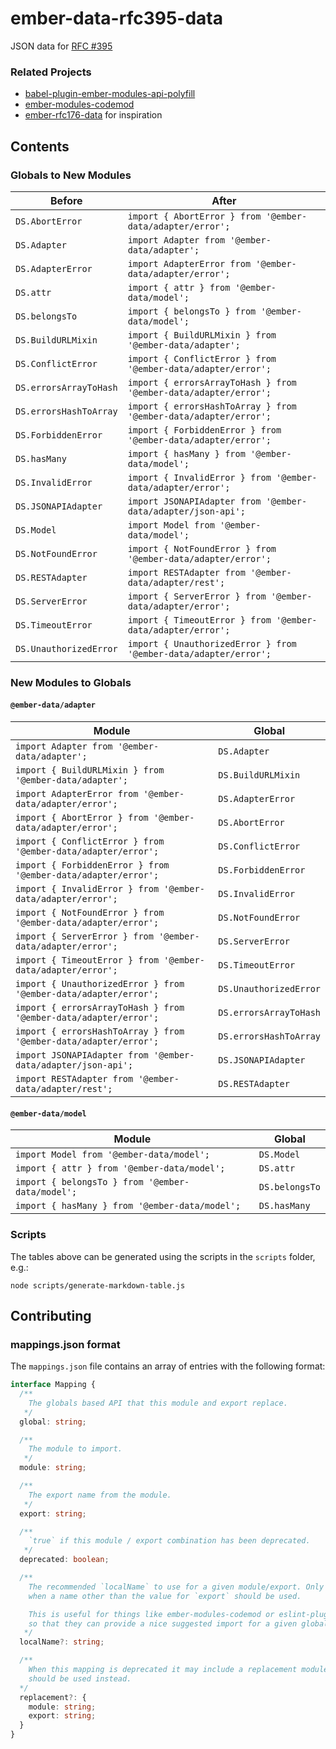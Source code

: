 ember-data-rfc395-data
==============================================================================

JSON data for [RFC #395](https://github.com/emberjs/rfcs/blob/master/text/0395-ember-data-packages.md)

### Related Projects

- [babel-plugin-ember-modules-api-polyfill](https://github.com/ember-cli/babel-plugin-ember-modules-api-polyfill)
- [ember-modules-codemod](https://github.com/ember-cli/ember-modules-codemod)
- [ember-rfc176-data](https://github.com/ember-cli/ember-rfc176-data) for inspiration

## Contents

### Globals to New Modules 

| Before                 | After                                                            |
| ---                    | ---                                                              |
| `DS.AbortError`        | `import { AbortError } from '@ember-data/adapter/error';`        |
| `DS.Adapter`           | `import Adapter from '@ember-data/adapter';`                     |
| `DS.AdapterError`      | `import AdapterError from '@ember-data/adapter/error';`          |
| `DS.attr`              | `import { attr } from '@ember-data/model';`                      |
| `DS.belongsTo`         | `import { belongsTo } from '@ember-data/model';`                 |
| `DS.BuildURLMixin`     | `import { BuildURLMixin } from '@ember-data/adapter';`           |
| `DS.ConflictError`     | `import { ConflictError } from '@ember-data/adapter/error';`     |
| `DS.errorsArrayToHash` | `import { errorsArrayToHash } from '@ember-data/adapter/error';` |
| `DS.errorsHashToArray` | `import { errorsHashToArray } from '@ember-data/adapter/error';` |
| `DS.ForbiddenError`    | `import { ForbiddenError } from '@ember-data/adapter/error';`    |
| `DS.hasMany`           | `import { hasMany } from '@ember-data/model';`                   |
| `DS.InvalidError`      | `import { InvalidError } from '@ember-data/adapter/error';`      |
| `DS.JSONAPIAdapter`    | `import JSONAPIAdapter from '@ember-data/adapter/json-api';`     |
| `DS.Model`             | `import Model from '@ember-data/model';`                         |
| `DS.NotFoundError`     | `import { NotFoundError } from '@ember-data/adapter/error';`     |
| `DS.RESTAdapter`       | `import RESTAdapter from '@ember-data/adapter/rest';`            |
| `DS.ServerError`       | `import { ServerError } from '@ember-data/adapter/error';`       |
| `DS.TimeoutError`      | `import { TimeoutError } from '@ember-data/adapter/error';`      |
| `DS.UnauthorizedError` | `import { UnauthorizedError } from '@ember-data/adapter/error';` |

### New Modules to Globals

#### `@ember-data/adapter`
| Module                                                           | Global                 |
| ---                                                              | ---                    |
| `import Adapter from '@ember-data/adapter';`                     | `DS.Adapter`           |
| `import { BuildURLMixin } from '@ember-data/adapter';`           | `DS.BuildURLMixin`     |
| `import AdapterError from '@ember-data/adapter/error';`          | `DS.AdapterError`      |
| `import { AbortError } from '@ember-data/adapter/error';`        | `DS.AbortError`        |
| `import { ConflictError } from '@ember-data/adapter/error';`     | `DS.ConflictError`     |
| `import { ForbiddenError } from '@ember-data/adapter/error';`    | `DS.ForbiddenError`    |
| `import { InvalidError } from '@ember-data/adapter/error';`      | `DS.InvalidError`      |
| `import { NotFoundError } from '@ember-data/adapter/error';`     | `DS.NotFoundError`     |
| `import { ServerError } from '@ember-data/adapter/error';`       | `DS.ServerError`       |
| `import { TimeoutError } from '@ember-data/adapter/error';`      | `DS.TimeoutError`      |
| `import { UnauthorizedError } from '@ember-data/adapter/error';` | `DS.UnauthorizedError` |
| `import { errorsArrayToHash } from '@ember-data/adapter/error';` | `DS.errorsArrayToHash` |
| `import { errorsHashToArray } from '@ember-data/adapter/error';` | `DS.errorsHashToArray` |
| `import JSONAPIAdapter from '@ember-data/adapter/json-api';`     | `DS.JSONAPIAdapter`    |
| `import RESTAdapter from '@ember-data/adapter/rest';`            | `DS.RESTAdapter`       |

#### `@ember-data/model`
| Module                                           | Global         |
| ---                                              | ---            |
| `import Model from '@ember-data/model';`         | `DS.Model`     |
| `import { attr } from '@ember-data/model';`      | `DS.attr`      |
| `import { belongsTo } from '@ember-data/model';` | `DS.belongsTo` |
| `import { hasMany } from '@ember-data/model';`   | `DS.hasMany`   |


### Scripts

The tables above can be generated using the scripts in the `scripts` folder, e.g.:

```
node scripts/generate-markdown-table.js
```


## Contributing

### mappings.json format

The `mappings.json` file contains an array of entries with the following format:

```ts
interface Mapping {
  /**
    The globals based API that this module and export replace.
   */
  global: string;

  /**
    The module to import.
   */
  module: string;

  /**
    The export name from the module.
   */
  export: string;

  /**
    `true` if this module / export combination has been deprecated.
   */
  deprecated: boolean;

  /**
    The recommended `localName` to use for a given module/export. Only present
    when a name other than the value for `export` should be used.

    This is useful for things like ember-modules-codemod or eslint-plugin-ember
    so that they can provide a nice suggested import for a given global path usage.
   */
  localName?: string;

  /**
    When this mapping is deprecated it may include a replacement module/export which
    should be used instead.
  */
  replacement?: {
    module: string;
    export: string;
  }
}
```
